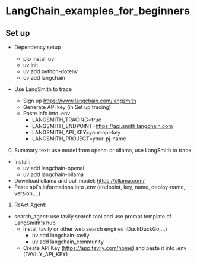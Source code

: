 # LangChain_examples_for_beginners

## Set up
- Dependency setup
    + pip install uv
    + uv init
    + uv add python-dotenv
    + uv add langchain

- Use LangSmith to trace
    + Sign up https://www.langchain.com/langsmith
    + Generate API key (in Set up tracing)
    + Paste info into .env 
        + LANGSMITH_TRACING=true
        + LANGSMITH_ENDPOINT=https://api.smith.langchain.com
        + LANGSMITH_API_KEY=your-api-key
        + LANGSMITH_PROJECT=your-pj-name

0. Summary text: use model from openai or ollama, use LangSmith to trace
- Install:
    + uv add langchain-openai
    + uv add langchain-ollama
- Download ollama and pull model: https://ollama.com/
- Paste api's informations into .env (endpoint, key, name, deploy-name, version,...)

1. ReAct Agent: 
- search_agent: use tavily search tool and use prompt template of LangSmith's hub
    - Install tavily or other web search engines (DuckDuckGo,...)
        + uv add langchain-tavily
        + uv add langchain_community
    - Create API Key (https://app.tavily.com/home) and paste it into .env (TAVILY_API_KEY)